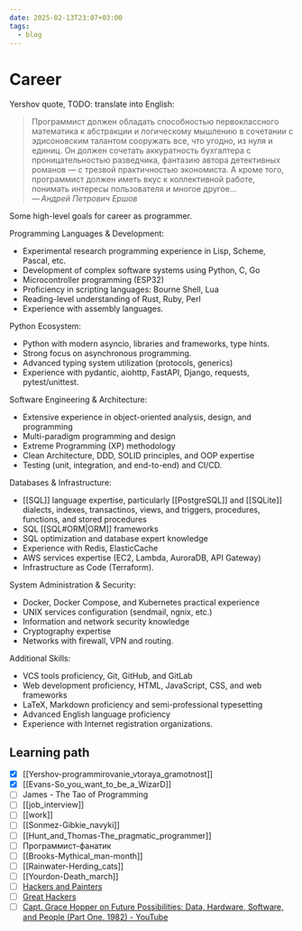 ```yaml
---
date: 2025-02-13T23:07+03:00
tags:
  - blog
---
```


# Career

Yershov quote, TODO: translate into English:

> Программист должен обладать способностью первоклассного математика к
> абстракции и логическому мышлению в сочетании с эдисоновским талантом
> сооружать все, что угодно, из нуля и единиц. Он должен сочетать аккуратность
> бухгалтера с проницательностью разведчика, фантазию автора детективных романов
> — с трезвой практичностью экономиста. А кроме того, программист должен иметь
> вкус к коллективной работе, понимать интересы пользователя и многое другое…\
> — <cite>Андрей Петрович Ершов</cite>

Some high-level goals for career as programmer.

Programming Languages & Development:

- Experimental research programming experience in Lisp, Scheme, Pascal, etc.
- Development of complex software systems using Python, C, Go
- Microcontroller programming (ESP32)
- Proficiency in scripting languages: Bourne Shell, Lua
- Reading-level understanding of Rust, Ruby, Perl
- Experience with assembly languages.

Python Ecosystem:

- Python with modern asyncio, libraries and frameworks, type hints.
- Strong focus on asynchronous programming.
- Advanced typing system utilization (protocols, generics)
- Experience with pydantic, aiohttp, FastAPI, Django, requests, pytest/unittest.

Software Engineering & Architecture:

- Extensive experience in object-oriented analysis, design, and programming
- Multi-paradigm programming and design
- Extreme Programming (XP) methodology
- Clean Architecture, DDD, SOLID principles, and OOP expertise
- Testing (unit, integration, and end-to-end) and CI/CD.

Databases & Infrastructure:

- [[SQL]] language expertise, particularly [[PostgreSQL]] and [[SQLite]]
  dialects, indexes, transactinos, views, and triggers, procedures, functions,
  and stored procedures
- SQL [[SQL#ORM|ORM]] frameworks
- SQL optimization and database expert knowledge
- Experience with Redis, ElasticCache
- AWS services expertise (EC2, Lambda, AuroraDB, API Gateway)
- Infrastructure as Code (Terraform).

System Administration & Security:

- Docker, Docker Compose, and Kubernetes practical experience
- UNIX services configuration (sendmail, ngnix, etc.)
- Information and network security knowledge
- Cryptography expertise
- Networks with firewall, VPN and routing.

Additional Skills:

- VCS tools proficiency, Git, GitHub, and GitLab
- Web development proficiency, HTML, JavaScript, CSS, and web frameworks
- LaTeX, Markdown proficiency and semi-professional typesetting
- Advanced English language proficiency
- Experience with Internet registration organizations.

## Learning path

- [x] [[Yershov-programmirovanie_vtoraya_gramotnost]]
- [x] [[Evans-So_you_want_to_be_a_WizarD]]
- [ ] James - The Tao of Programming
- [ ] [[job_interview]]
- [ ] [[work]]
- [ ] [[Sonmez-Gibkie_navyki]]
- [ ] [[Hunt_and_Thomas-The_pragmatic_programmer]]
- [ ] Программист-фанатик
- [ ] [[Brooks-Mythical_man-month]]
- [ ] [[Rainwater-Herding_cats]]
- [ ] [[Yourdon-Death_march]]
- [ ] [Hackers and Painters](https://paulgraham.com/hp.html)
- [ ] [Great Hackers](https://paulgraham.com/gh.html)
- [ ] [Capt. Grace Hopper on Future Possibilities: Data, Hardware, Software, and People (Part One, 1982) - YouTube](https://www.youtube.com/watch?v=si9iqF5uTFk)
